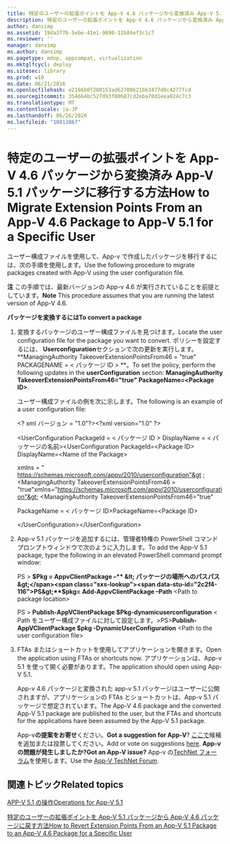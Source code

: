 ```yaml
---
title: 特定のユーザーの拡張ポイントを App-V 4.6 パッケージから変換済み App-V 5.1 パッケージに移行する方法
description: 特定のユーザーの拡張ポイントを App-V 4.6 パッケージから変換済み App-V 5.1 パッケージに移行する方法
author: dansimp
ms.assetid: 19da3776-5ebe-41e1-9890-12b84ef3c1c7
ms.reviewer: ''
manager: dansimp
ms.author: dansimp
ms.pagetype: mdop, appcompat, virtualization
ms.mktglfcycl: deploy
ms.sitesec: library
ms.prod: w10
ms.date: 06/21/2016
ms.openlocfilehash: e2166b0f280153ad62709b21bb3477d0c4277fcd
ms.sourcegitcommit: 354664bc527d93f80687cd2eba70d1eea024c7c3
ms.translationtype: MT
ms.contentlocale: ja-JP
ms.lasthandoff: 06/26/2020
ms.locfileid: "10813867"
---
```

# <span data-ttu-id="2c2f4-103">特定のユーザーの拡張ポイントを App-V 4.6 パッケージから変換済み App-V 5.1 パッケージに移行する方法</span><span class="sxs-lookup"><span data-stu-id="2c2f4-103">How to Migrate Extension Points From an App-V 4.6 Package to App-V 5.1 for a Specific User</span></span>


<span data-ttu-id="2c2f4-104">ユーザー構成ファイルを使用して、App-v で作成したパッケージを移行するには、次の手順を使用します。</span><span class="sxs-lookup"><span data-stu-id="2c2f4-104">Use the following procedure to migrate packages created with App-V using the user configuration file.</span></span>

<span data-ttu-id="2c2f4-105">**注** この手順では、最新バージョンの App-v 4.6 が実行されていることを前提としています。</span><span class="sxs-lookup"><span data-stu-id="2c2f4-105">**Note** This procedure assumes that you are running the latest version of App-V 4.6.</span></span>

**<span data-ttu-id="2c2f4-106">パッケージを変換するには</span><span class="sxs-lookup"><span data-stu-id="2c2f4-106">To convert a package</span></span>**

1. <span data-ttu-id="2c2f4-107">変換するパッケージのユーザー構成ファイルを見つけます。</span><span class="sxs-lookup"><span data-stu-id="2c2f4-107">Locate the user configuration file for the package you want to convert.</span></span> <span data-ttu-id="2c2f4-108">ポリシーを設定するには、 **Userconfiguration**セクションで次の更新を実行します。 \*\*ManagingAuthority TakeoverExtensionPointsFrom46 = "true" PACKAGENAME = &lt; パッケージ ID &gt; \*\*。</span><span class="sxs-lookup"><span data-stu-id="2c2f4-108">To set the policy, perform the following updates in the **userConfiguration** section: **ManagingAuthority TakeoverExtensionPointsFrom46="true" PackageName=&lt;Package ID&gt;**.</span></span>

   <span data-ttu-id="2c2f4-109">ユーザー構成ファイルの例を次に示します。</span><span class="sxs-lookup"><span data-stu-id="2c2f4-109">The following is an example of a user configuration file:</span></span>

   <span data-ttu-id="2c2f4-110">&lt;? xml バージョン = "1.0"?&gt;</span><span class="sxs-lookup"><span data-stu-id="2c2f4-110">&lt;?xml version="1.0" ?&gt;</span></span>

   <span data-ttu-id="2c2f4-111">&lt;UserConfiguration PackageId = &lt; パッケージ ID &gt; DisplayName = &lt; パッケージの名前&gt;</span><span class="sxs-lookup"><span data-stu-id="2c2f4-111">&lt;UserConfiguration PackageId=&lt;Package ID&gt; DisplayName=&lt;Name of the Package&gt;</span></span>

   <span data-ttu-id="2c2f4-112">xmlns = " <https://schemas.microsoft.com/appv/2010/userconfiguration"&gt> ; &lt;ManagingAuthority TakeoverExtensionPointsFrom46 = "true"</span><span class="sxs-lookup"><span data-stu-id="2c2f4-112">xmlns="<https://schemas.microsoft.com/appv/2010/userconfiguration"&gt>; &lt;ManagingAuthority TakeoverExtensionPointsFrom46="true"</span></span>

   <span data-ttu-id="2c2f4-113">PackageName = &lt; パッケージ ID&gt;</span><span class="sxs-lookup"><span data-stu-id="2c2f4-113">PackageName=&lt;Package ID&gt;</span></span>

   <span data-ttu-id="2c2f4-114">&lt;/UserConfiguration&gt;</span><span class="sxs-lookup"><span data-stu-id="2c2f4-114">&lt;/UserConfiguration&gt;</span></span>

2. <span data-ttu-id="2c2f4-115">App-v 5.1 パッケージを追加するには、管理者特権の PowerShell コマンドプロンプトウィンドウで次のように入力します。</span><span class="sxs-lookup"><span data-stu-id="2c2f4-115">To add the App-V 5.1 package, type the following in an elevated PowerShell command prompt window:</span></span>

   <span data-ttu-id="2c2f4-116">PS &gt; **$Pkg = AppvClientPackage –** &lt; パッケージの場所へのパスパス&gt;</span><span class="sxs-lookup"><span data-stu-id="2c2f4-116">PS&gt;**$pkg= Add-AppvClientPackage –Path** &lt;Path to package location&gt;</span></span>

   <span data-ttu-id="2c2f4-117">PS &gt; **Publish-AppVClientPackage $Pkg-dynamicuserconfiguration** &lt; Path をユーザー構成ファイルに対して設定します。&gt;</span><span class="sxs-lookup"><span data-stu-id="2c2f4-117">PS&gt;**Publish-AppVClientPackage $pkg -DynamicUserConfiguration** &lt;Path to the user configuration file&gt;</span></span>

3. <span data-ttu-id="2c2f4-118">FTAs またはショートカットを使用してアプリケーションを開きます。</span><span class="sxs-lookup"><span data-stu-id="2c2f4-118">Open the application using FTAs or shortcuts now.</span></span> <span data-ttu-id="2c2f4-119">アプリケーションは、App-v 5.1 を使って開く必要があります。</span><span class="sxs-lookup"><span data-stu-id="2c2f4-119">The application should open using App-V 5.1.</span></span>

   <span data-ttu-id="2c2f4-120">App-v 4.6 パッケージと変換された app-v 5.1 パッケージはユーザーに公開されますが、アプリケーションの FTAs とショートカットは、App-v 5.1 パッケージで想定されています。</span><span class="sxs-lookup"><span data-stu-id="2c2f4-120">The App-V 4.6 package and the converted App-V 5.1 package are published to the user, but the FTAs and shortcuts for the applications have been assumed by the App-V 5.1 package.</span></span>

   <span data-ttu-id="2c2f4-121">App-v**の提案をお寄せ**ください。</span><span class="sxs-lookup"><span data-stu-id="2c2f4-121">**Got a suggestion for App-V**?</span></span> <span data-ttu-id="2c2f4-122">[ここで](http://appv.uservoice.com/forums/280448-microsoft-application-virtualization)候補を追加または投票してください。</span><span class="sxs-lookup"><span data-stu-id="2c2f4-122">Add or vote on suggestions [here](http://appv.uservoice.com/forums/280448-microsoft-application-virtualization).</span></span> **<span data-ttu-id="2c2f4-123">App-v の問題が発生しましたか?</span><span class="sxs-lookup"><span data-stu-id="2c2f4-123">Got an App-V issue?</span></span>** <span data-ttu-id="2c2f4-124">App-v の[TechNet フォーラム](https://social.technet.microsoft.com/Forums/home?forum=mdopappv)を使用します。</span><span class="sxs-lookup"><span data-stu-id="2c2f4-124">Use the [App-V TechNet Forum](https://social.technet.microsoft.com/Forums/home?forum=mdopappv).</span></span>

## <span data-ttu-id="2c2f4-125">関連トピック</span><span class="sxs-lookup"><span data-stu-id="2c2f4-125">Related topics</span></span>


[<span data-ttu-id="2c2f4-126">APP-V 5.1 の操作</span><span class="sxs-lookup"><span data-stu-id="2c2f4-126">Operations for App-V 5.1</span></span>](operations-for-app-v-51.md)

[<span data-ttu-id="2c2f4-127">特定のユーザーの拡張ポイントを App-V 5.1 パッケージから App-V 4.6 パッケージに戻す方法</span><span class="sxs-lookup"><span data-stu-id="2c2f4-127">How to Revert Extension Points From an App-V 5.1 Package to an App-V 4.6 Package for a Specific User</span></span>](how-to-revert-extension-points-from-an-app-v-51-package-to-an-app-v-46-package-for-a-specific-user.md)

 

 





